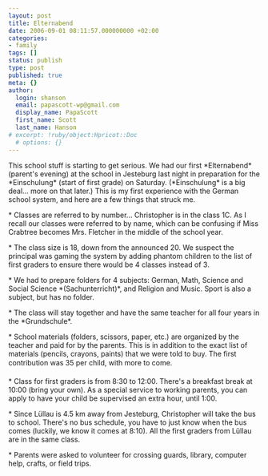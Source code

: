 ```yaml
---
layout: post
title: Elternabend
date: 2006-09-01 08:11:57.000000000 +02:00
categories:
- family
tags: []
status: publish
type: post
published: true
meta: {}
author:
  login: shanson
  email: papascott-wp@gmail.com
  display_name: PapaScott
  first_name: Scott
  last_name: Hanson
# excerpt: !ruby/object:Hpricot::Doc
  # options: {}
---
```

<p>This school stuff is starting to get serious. We had our first *Elternabend* (parent's evening) at the school in Jesteburg last night in preparation for the *Einschulung* (start of first grade) on Saturday. (*Einschulung* is a big deal... more on that later.) This is my first experience with the German school system, and here are a few things that struck me.</p>
<p>* Classes are referred to by number... Christopher is in the class 1C. As I recall our classes were referred to by name, which can be confusing if Miss Crabtree becomes Mrs. Fletcher in the middle of the school year.</p>
<p>* The class size is 18, down from the announced 20. We suspect the principal was gaming the system by adding phantom children to the list of first graders to ensure there would be 4 classes instead of 3. </p>
<p>* We had to prepare folders for 4 subjects: German, Math, Science and Social Science *(Sachunterricht)*, and Religion and Music. Sport is also a subject, but has no folder.</p>
<p>* The class will stay together and have the same teacher for all four years in the *Grundschule*. </p>
<p>* School materials (folders, scissors, paper, etc.) are organized by the teacher and paid for by the parents. This is in addition to the exact list of materials (pencils, crayons, paints) that we were told to buy. The first contribution was 35 per child, with more to come.</p>
<p>* Class for first graders is from 8:30 to 12:00. There's a breakfast break at 10:00 (bring your own). As a special service to working parents, you can apply to have your child be supervised an extra hour, until 1:00.</p>
<p>* Since Lüllau is 4.5 km away from Jesteburg, Christopher will take the bus to school. There's no bus schedule, you have to just know when the bus comes (luckily, we know it comes at 8:10). All the first graders from Lüllau are in the same class.</p>
<p>* Parents were asked to volunteer for crossing guards, library, computer help, crafts, or field trips.</p>
